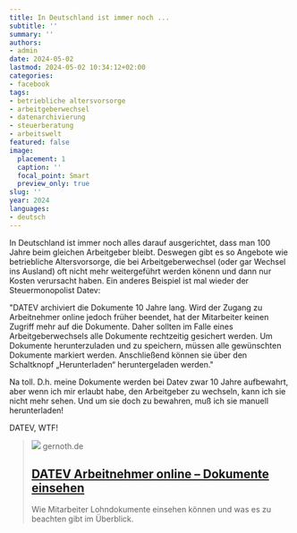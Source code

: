 ```yaml
---
title: In Deutschland ist immer noch ...
subtitle: ''
summary: ''
authors:
- admin
date: 2024-05-02
lastmod: 2024-05-02 10:34:12+02:00
categories:
- facebook
tags:
- betriebliche altersvorsorge
- arbeitgeberwechsel
- datenarchivierung
- steuerberatung
- arbeitswelt
featured: false
image:
  placement: 1
  caption: ''
  focal_point: Smart
  preview_only: true
slug: ''
year: 2024
languages:
- deutsch
---
```


In Deutschland ist immer noch alles darauf ausgerichtet, dass man 100 Jahre beim gleichen Arbeitgeber bleibt. Deswegen gibt es so Angebote wie betriebliche Altersvorsorge, die bei Arbeitgeberwechsel (oder gar Wechsel ins Ausland) oft nicht mehr weitergeführt werden könenn und dann nur Kosten verursacht haben. Ein anderes Beispiel ist mal wieder der Steuermonopolist Datev:

"DATEV archiviert die Dokumente 10 Jahre lang. Wird der Zugang zu Arbeitnehmer online jedoch früher beendet, hat der Mitarbeiter keinen Zugriff mehr auf die Dokumente. Daher sollten im Falle eines Arbeitgeberwechsels alle Dokumente rechtzeitig gesichert werden. Um Dokumente herunterzuladen und zu speichern, müssen alle gewünschten Dokumente markiert werden. Anschließend können sie über den Schaltknopf „Herunterladen“ heruntergeladen werden."

Na toll. D.h. meine Dokumente werden bei Datev zwar 10 Jahre aufbewahrt, aber wenn ich mir erlaubt habe, den Arbeitgeber zu wechseln, kann ich sie nicht mehr sehen. Und um sie doch zu bewahren, muß ich sie manuell herunterladen!

DATEV, WTF!
> [![](https://www.gernoth.de/fileadmin/_processed_/3/f/csm_gernoth_logo_b23f802f21.png)](https://www.gernoth.de/datev-arbeitnehmer-online-dokumente-einsehen.html)
> gernoth.de
> ## [DATEV Arbeitnehmer online – Dokumente einsehen](https://www.gernoth.de/datev-arbeitnehmer-online-dokumente-einsehen.html)
>
>Wie Mitarbeiter Lohndokumente einsehen können und was es zu beachten gibt im Überblick.